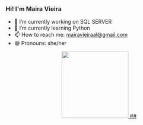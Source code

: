 ### Hi! I'm Maira Vieira

- 🔭 I’m currently working on SQL SERVER
- 🌱 I’m currently learning Python
- 📫 How to reach me: mairavieiraal@gmail.com
- 😄 Pronouns: she/her

<div align="center">
  <a href="https://github.com/Mairavieira">
  <img height="180em" src="https://github-readme-stats.vercel.app/api?username=Mairavieira&show_icons=true&theme=dark&include_all_commits=true&count_private=true"/>
<!--  <img height="180em" src="https://github-readme-stats.vercel.app/api/top-langs/?username=Mairavieira&layout=compact&langs_count=7&theme=dark"/>
</div>

<div style="display: inline_block"><br>
  <img align="center" alt="Rafa-Csharp" height="30" width="40" src="https://cdn.jsdelivr.net/gh/devicons/devicon/icons/microsoftsqlserver/microsoftsqlserver-plain.svg">
  <img align="center" alt="Rafa-Python" height="30" width="40" src="https://raw.githubusercontent.com/devicons/devicon/master/icons/python/python-original.svg">
</div>
-->
##
